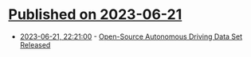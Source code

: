 # [Published on 2023-06-21](index.md)

* [2023-06-21, 22:21:00](https://soylentnews.org/article.pl?sid=23/06/21/0335227&from=rss) - [Open-Source Autonomous Driving Data Set Released](https://soylentnews.org/article.pl?sid=23/06/21/0335227&from=rss)
